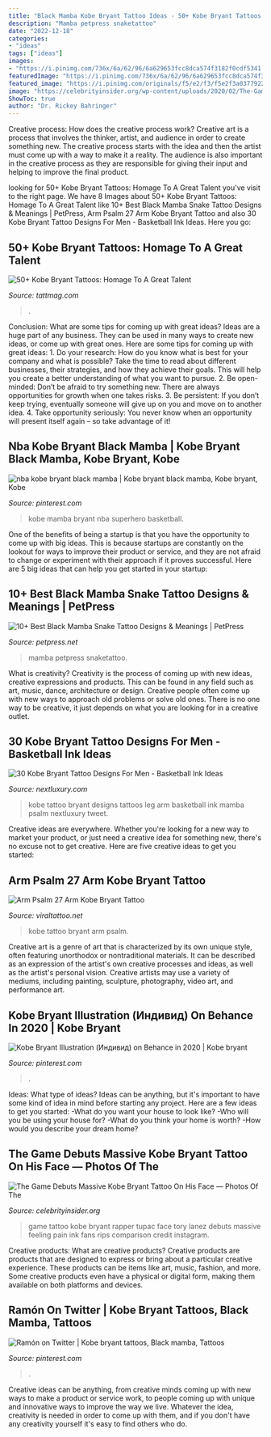 ```yaml
---
title: "Black Mamba Kobe Bryant Tattoo Ideas - 50+ Kobe Bryant Tattoos: Homage To A Great Talent"
description: "Mamba petpress snaketattoo"
date: "2022-12-18"
categories:
- "ideas"
tags: ["ideas"]
images:
- "https://i.pinimg.com/736x/6a/62/96/6a629653fcc8dca574f3182f0cdf5341.jpg"
featuredImage: "https://i.pinimg.com/736x/6a/62/96/6a629653fcc8dca574f3182f0cdf5341.jpg"
featured_image: "https://i.pinimg.com/originals/f5/e2/f3/f5e2f3a0377922b50f7105aac45d8805.png"
image: "https://celebrityinsider.org/wp-content/uploads/2020/02/The-Game-Kobe-Bryant-Tattoo.jpg"
ShowToc: true
author: "Dr. Rickey Bahringer"
---
```



Creative process: How does the creative process work?
Creative art is a process that involves the thinker, artist, and audience in order to create something new. The creative process starts with the idea and then the artist must come up with a way to make it a reality. The audience is also important in the creative process as they are responsible for giving their input and helping to improve the final product.

	

		
looking for 50+ Kobe Bryant Tattoos: Homage To A Great Talent you've visit to the right page. We have 8 Images about 50+ Kobe Bryant Tattoos: Homage To A Great Talent like 10+ Best Black Mamba Snake Tattoo Designs &amp; Meanings | PetPress, Arm Psalm 27 Arm Kobe Bryant Tattoo and also 30 Kobe Bryant Tattoo Designs For Men - Basketball Ink Ideas. Here you go:
		
    
## 50+ Kobe Bryant Tattoos: Homage To A Great Talent

<img loading=lazy src="https://tattmag.com/wp-content/uploads/2020/10/Black-and-Grey-Kobe-Bryant-Tattoo-4.jpg" onerror="this.onerror=null;this.src='https://tse1.mm.bing.net/th?id=OIP.aKfi-RgtKKp3rDaEmaRVpgHaQN&amp;pid=15.1';" alt="50+ Kobe Bryant Tattoos: Homage To A Great Talent">

_Source: tattmag.com_

>. 

	

Conclusion: What are some tips for coming up with great ideas?
Ideas are a huge part of any business. They can be used in many ways to create new ideas, or come up with great ones. Here are some tips for coming up with great ideas: 1. Do your research: How do you know what is best for your company and what is possible? Take the time to read about different businesses, their strategies, and how they achieve their goals. This will help you create a better understanding of what you want to pursue. 2. Be open-minded: Don’t be afraid to try something new. There are always opportunities for growth when one takes risks. 3. Be persistent: If you don’t keep trying, eventually someone will give up on you and move on to another idea. 4. Take opportunity seriously: You never know when an opportunity will present itself again – so take advantage of it! 
    
## Nba Kobe Bryant Black Mamba | Kobe Bryant Black Mamba, Kobe Bryant, Kobe

<img loading=lazy src="https://i.pinimg.com/originals/f5/e2/f3/f5e2f3a0377922b50f7105aac45d8805.png" onerror="this.onerror=null;this.src='https://tse3.mm.bing.net/th?id=OIP.Mm47VdHIoucYi3ExVvzjRgHaHb&amp;pid=15.1';" alt="nba kobe bryant black mamba | Kobe bryant black mamba, Kobe bryant, Kobe">

_Source: pinterest.com_

>kobe mamba bryant nba superhero basketball. 

	

One of the benefits of being a startup is that you have the opportunity to come up with big ideas. This is because startups are constantly on the lookout for ways to improve their product or service, and they are not afraid to change or experiment with their approach if it proves successful. Here are 5 big ideas that can help you get started in your startup: 

    
## 10+ Best Black Mamba Snake Tattoo Designs &amp; Meanings | PetPress

<img loading=lazy src="https://petpress.net/wp-content/uploads/2020/03/black-mamba-tattoo-idea-design.png" onerror="this.onerror=null;this.src='https://tse2.mm.bing.net/th?id=OIP.ekHiyUdCvV9OFNO3AZ2W2AHaHV&amp;pid=15.1';" alt="10+ Best Black Mamba Snake Tattoo Designs &amp; Meanings | PetPress">

_Source: petpress.net_

>mamba petpress snaketattoo. 

	

What is creativity?
Creativity is the process of coming up with new ideas, creative expressions and products. This can be found in any field such as art, music, dance, architecture or design. Creative people often come up with new ways to approach old problems or solve old ones. There is no one way to be creative, it just depends on what you are looking for in a creative outlet.

    
## 30 Kobe Bryant Tattoo Designs For Men - Basketball Ink Ideas

<img loading=lazy src="http://nextluxury.com/wp-content/uploads/leg-calf-male-kobe-bryant-tattoo-ideas.jpg" onerror="this.onerror=null;this.src='https://tse1.mm.bing.net/th?id=OIP.OEObMFFWZIYuHbrmUgR7qQHaHa&amp;pid=15.1';" alt="30 Kobe Bryant Tattoo Designs For Men - Basketball Ink Ideas">

_Source: nextluxury.com_

>kobe tattoo bryant designs tattoos leg arm basketball ink mamba psalm nextluxury tweet. 

	

Creative ideas are everywhere. Whether you're looking for a new way to market your product, or just need a creative idea for something new, there's no excuse not to get creative. Here are five creative ideas to get you started: 

    
## Arm Psalm 27 Arm Kobe Bryant Tattoo

<img loading=lazy src="https://i.pinimg.com/originals/0b/b6/5a/0bb65a5bb1ead22fc9f94712951ee9a3.jpg" onerror="this.onerror=null;this.src='https://tse1.mm.bing.net/th?id=OIP.dk6ACgChskbCX_tl44ozSgHaHa&amp;pid=15.1';" alt="Arm Psalm 27 Arm Kobe Bryant Tattoo">

_Source: viraltattoo.net_

>kobe tattoo bryant arm psalm. 

	

Creative art is a genre of art that is characterized by its own unique style, often featuring unorthodox or nontraditional materials. It can be described as an expression of the artist's own creative processes and ideas, as well as the artist's personal vision. Creative artists may use a variety of mediums, including painting, sculpture, photography, video art, and performance art.

    
## Kobe Bryant Illustration (Индивид) On Behance In 2020 | Kobe Bryant

<img loading=lazy src="https://i.pinimg.com/originals/4b/2c/9f/4b2c9f9f138587bcda777a18fe86f6a6.jpg" onerror="this.onerror=null;this.src='https://tse2.mm.bing.net/th?id=OIP.iDS3FzZjQKENyQz-yAxPYgHaIX&amp;pid=15.1';" alt="Kobe Bryant Illustration (Индивид) on Behance in 2020 | Kobe bryant">

_Source: pinterest.com_

>. 

	

Ideas: What type of ideas?
Ideas can be anything, but it's important to have some kind of idea in mind before starting any project. Here are a few ideas to get you started: 
-What do you want your house to look like? 
-Who will you be using your house for? 
-What do you think your home is worth? 
-How would you describe your dream home?

    
## The Game Debuts Massive Kobe Bryant Tattoo On His Face — Photos Of The

<img loading=lazy src="https://celebrityinsider.org/wp-content/uploads/2020/02/The-Game-Kobe-Bryant-Tattoo.jpg" onerror="this.onerror=null;this.src='https://tse4.mm.bing.net/th?id=OIP.pIPPCryjumBllc5jWaPAqgHaFj&amp;pid=15.1';" alt="The Game Debuts Massive Kobe Bryant Tattoo On His Face — Photos Of The">

_Source: celebrityinsider.org_

>game tattoo kobe bryant rapper tupac face tory lanez debuts massive feeling pain ink fans rips comparison credit instagram. 

	

Creative products: What are creative products?
Creative products are products that are designed to express or bring about a particular creative experience. These products can be items like art, music, fashion, and more. Some creative products even have a physical or digital form, making them available on both platforms and devices.

    
## Ramón On Twitter | Kobe Bryant Tattoos, Black Mamba, Tattoos

<img loading=lazy src="https://i.pinimg.com/736x/6a/62/96/6a629653fcc8dca574f3182f0cdf5341.jpg" onerror="this.onerror=null;this.src='https://tse1.mm.bing.net/th?id=OIP.epe88GJY-lFHvP89OIijPwHaJ3&amp;pid=15.1';" alt="Ramón on Twitter | Kobe bryant tattoos, Black mamba, Tattoos">

_Source: pinterest.com_

>. 

	

Creative ideas can be anything, from creative minds coming up with new ways to make a product or service work, to people coming up with unique and innovative ways to improve the way we live. Whatever the idea, creativity is needed in order to come up with them, and if you don't have any creativity yourself it's easy to find others who do.

